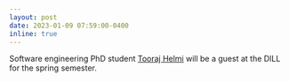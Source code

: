 ```yaml
---
layout: post
date: 2023-01-09 07:59:00-0400
inline: true
---
```


Software engineering PhD student [Tooraj Helmi](https://toorajhelmi.github.io/home/) will be a guest at the DILL for the spring semester.

